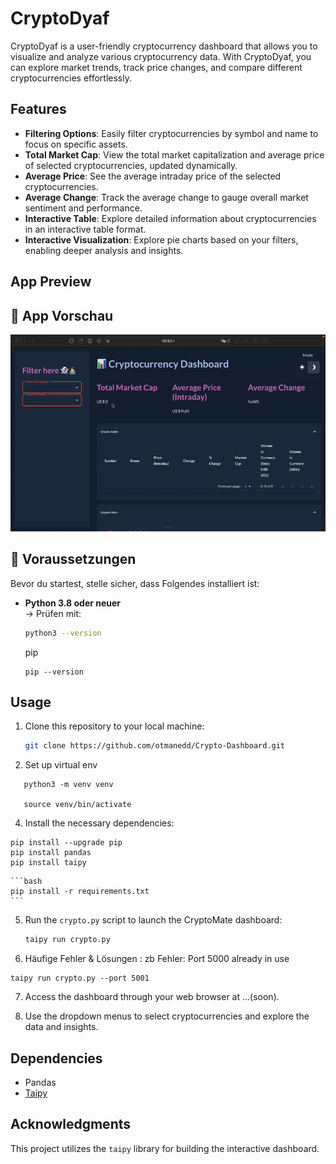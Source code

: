# CryptoDyaf

CryptoDyaf is a user-friendly cryptocurrency dashboard that allows you to visualize and analyze various cryptocurrency data. With CryptoDyaf, you can explore market trends, track price changes, and compare different cryptocurrencies effortlessly.

## Features

- **Filtering Options**: Easily filter cryptocurrencies by symbol and name to focus on specific assets.
- **Total Market Cap**: View the total market capitalization and average price of selected cryptocurrencies, updated dynamically.
- **Average Price**: See the average intraday price of the selected cryptocurrencies.
- **Average Change**: Track the average  change to gauge overall market sentiment and performance.
- **Interactive Table**: Explore detailed information about cryptocurrencies in an interactive table format.
- **Interactive Visualization**: Explore pie charts based on your filters, enabling deeper analysis and insights.
## App Preview

## 🎥 App Vorschau

![CryptoDyaf Video Vorschau](https://github.com/otmanedd/Crypto-Dashboard/blob/main/CryptoDyaf-video-ezgif.com-video-to-gif-converter.gif)


## 🚀 Voraussetzungen

Bevor du startest, stelle sicher, dass Folgendes installiert ist:

- **Python 3.8 oder neuer**  
  → Prüfen mit:
  ```bash
  python3 --version
  ```
  pip
  ```
  pip --version
   ```

## Usage

1. Clone this repository to your local machine:

    ```bash
    git clone https://github.com/otmanedd/Crypto-Dashboard.git
    ```
2. Set up virtual env
```
   python3 -m venv venv

   source venv/bin/activate
   ```

4. Install the necessary dependencies:
```
pip install --upgrade pip
pip install pandas
pip install taipy
```

    ```bash
    pip install -r requirements.txt
    ```

5. Run the `crypto.py` script to launch the CryptoMate dashboard:

    ```bash
    taipy run crypto.py
    ```
6. Häufige Fehler & Lösungen : zb Fehler: Port 5000 already in use
```
taipy run crypto.py --port 5001
```

7. Access the dashboard through your web browser at ...(soon).

8. Use the dropdown menus to select cryptocurrencies and explore the data and insights.

## Dependencies

-  Pandas
-  [Taipy](https://www.taipy.io/)

## Acknowledgments

This project utilizes the `taipy` library for building the interactive dashboard.


